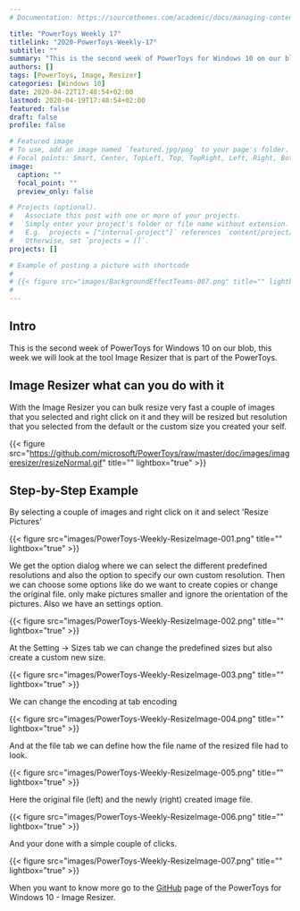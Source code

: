 ```yaml
---
# Documentation: https://sourcethemes.com/academic/docs/managing-content/

title: "PowerToys Weekly 17"
titlelink: "2020-PowerToys-Weekly-17"
subtitle: ""
summary: "This is the second week of PowerToys for Windows 10 on our blob, this week we will look at the tool Image Resizer that is part of the PowerToys."
authors: []
tags: [PowerToys, Image, Resizer]
categories: [Windows 10]
date: 2020-04-22T17:48:54+02:00
lastmod: 2020-04-19T17:48:54+02:00
featured: false
draft: false
profile: false

# Featured image
# To use, add an image named `featured.jpg/png` to your page's folder.
# Focal points: Smart, Center, TopLeft, Top, TopRight, Left, Right, BottomLeft, Bottom, BottomRight.
image:
  caption: ""
  focal_point: ""
  preview_only: false

# Projects (optional).
#   Associate this post with one or more of your projects.
#   Simply enter your project's folder or file name without extension.
#   E.g. `projects = ["internal-project"]` references `content/project/deep-learning/index.md`.
#   Otherwise, set `projects = []`.
projects: []

# Example of posting a picture with shortcode
#
# {{< figure src="images/BackgroundEffectTeams-007.png" title="" lightbox="true" >}}
#
---
```


## Intro

This is the second week of PowerToys for Windows 10 on our blob, this week we will look at the tool Image Resizer that is part of the PowerToys.

## Image Resizer what can you do with it

With the Image Resizer you can bulk resize very fast a couple of images that you selected and right click on it and they will be resized but resolution that you selected from the default or the custom size you created your self.

{{< figure src="https://github.com/microsoft/PowerToys/raw/master/doc/images/imageresizer/resizeNormal.gif" title="" lightbox="true" >}}

## Step-by-Step Example

By selecting a couple of images and right click on it and select 'Resize Pictures'

{{< figure src="images/PowerToys-Weekly-ResizeImage-001.png" title="" lightbox="true" >}}

We get the option dialog where we can select the different predefined resolutions and also the option to specify our own custom resolution. Then we can choose some options like do we want to create copies or change the original file. only make pictures smaller and ignore the orientation of the pictures. Also we have an settings option. 

{{< figure src="images/PowerToys-Weekly-ResizeImage-002.png" title="" lightbox="true" >}}

At the Setting -> Sizes tab we can change the predefined sizes but also create a custom new size.

{{< figure src="images/PowerToys-Weekly-ResizeImage-003.png" title="" lightbox="true" >}} 

We can change the encoding at tab encoding

{{< figure src="images/PowerToys-Weekly-ResizeImage-004.png" title="" lightbox="true" >}}

And at the file tab we can define how the file name of the resized file had to look.

{{< figure src="images/PowerToys-Weekly-ResizeImage-005.png" title="" lightbox="true" >}}

Here the original file (left) and the newly (right) created image file.

{{< figure src="images/PowerToys-Weekly-ResizeImage-006.png" title="" lightbox="true" >}}

And your done with a simple couple of clicks.

{{< figure src="images/PowerToys-Weekly-ResizeImage-007.png" title="" lightbox="true" >}}

When you want to know more go to the [GitHub](https://github.com/microsoft/PowerToys/tree/master/src/modules/imageresizer) page of the PowerToys for Windows 10 - Image Resizer.